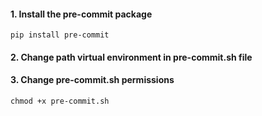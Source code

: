 #### 1. Install the pre-commit package

```
pip install pre-commit
```

#### 2. Change path virtual environment in pre-commit.sh file

#### 3. Change pre-commit.sh permissions

```
chmod +x pre-commit.sh
```
